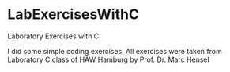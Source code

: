 # LabExercisesWithC
Laboratory Exercises with C

I did some simple coding exercises.
All exercises were taken from Laboratory C class of HAW Hamburg by Prof. Dr. Marc Hensel

